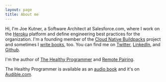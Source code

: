 ```yaml
---
layout: page
title: About me
---
```


Hi, I'm Joe Kutner, a Software Architect at Salesforce.com, where I work on the [Heroku](http://heroku.com) platform and define engineering best practices for the organization. I'm a founding member of the [Cloud Native Buildpacks](https://buildpacks.io) project and sometimes I [write books](http://healthyprog.com/), too.
You can find me on [Twitter](https://twitter.com/codefinger),
[LinkedIn](https://www.linkedin.com/in/joekutner/),
and [Github](https://github.com/jkutner).

I'm the author of [The Healthy Programmer](http://healthyprog.com/) and [Remote Pairing](https://pragprog.com/book/jkrp/remote-pairing).

The Healthy Programmer is available as an [audio book](https://pragprog.com/audio_books/jkthp/the-healthy-programmer-audio-book)
and it's on [Audible.com](http://www.audible.com/pd/Self-Development/The-Healthy-Programmer-Audiobook/B00OMEE02E).
